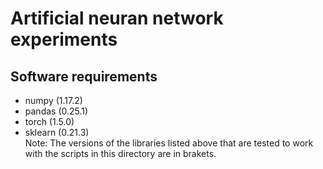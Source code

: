 # Artificial neuran network experiments

## Software requirements
* numpy (1.17.2)
* pandas (0.25.1)
* torch (1.5.0)
* sklearn (0.21.3)<br>
Note: The versions of the libraries listed above that are tested to work with 
the scripts in this directory are in brakets.
